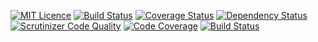 [![MIT Licence](https://badges.frapsoft.com/os/mit/mit.svg?v=103)](https://opensource.org/licenses/mit-license.php)
[![Build Status](https://travis-ci.org/xprt64/code-analysis.svg?branch=master)](https://travis-ci.org/xprt64/code-analysis)
[![Coverage Status](https://coveralls.io/repos/github/xprt64/code-analysis/badge.svg?branch=master)](https://coveralls.io/github/xprt64/code-analysis?branch=master)
[![Dependency Status](https://www.versioneye.com/user/projects/58a2dc26940b230031fbaf15/badge.svg?style=flat-square)](https://www.versioneye.com/user/projects/58a2dc26940b230031fbaf15)
[![Scrutinizer Code Quality](https://scrutinizer-ci.com/g/xprt64/code-analysis/badges/quality-score.png?b=master)](https://scrutinizer-ci.com/g/xprt64/code-analysis/?branch=master)
[![Code Coverage](https://scrutinizer-ci.com/g/xprt64/code-analysis/badges/coverage.png?b=master)](https://scrutinizer-ci.com/g/xprt64/code-analysis/?branch=master)
[![Build Status](https://scrutinizer-ci.com/g/xprt64/code-analysis/badges/build.png?b=master)](https://scrutinizer-ci.com/g/xprt64/code-analysis/build-status/master)